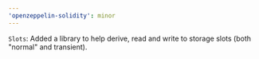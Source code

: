 ```yaml
---
'openzeppelin-solidity': minor
---
```


`Slots`: Added a library to help derive, read and write to storage slots (both "normal" and transient).
